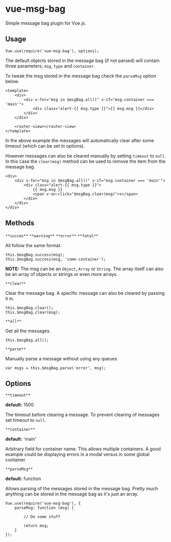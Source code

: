 # vue-msg-bag

Simple message bag plugin for Vue.js.


## Usage

~~~
Vue.use(require('vue-msg-bag'), options);
~~~

The default objects stored in the message bag (if not parsed) will contain three parameters; `msg`, `type` and `container`.

To tweak the msg stored in the message bag check the `parseMsg` option below.

~~~
<template>
    <div>
        <div v-for="msg in $msgBag.all()" v-if="msg.container === 'main'">
            <div class="alert-{{ msg.type }}">{{ msg.msg }}</div>
        </div>
    </div>

    <router-view></router-view>
</template>
~~~

In the above example the messages will automatically clear after some timeout (which can be set in options).

However messages can also be cleared manually by setting `timeout` to `null`. In this case the `clear(msg)` method can be used to remove the item from the message bag.

~~~
<div>
    <div v-for="msg in $msgBag.all()" v-if="msg.container === 'main'">
        <div class="alert-{{ msg.type }}">
            {{ msg.msg }}
            <span v-on:click="$msgBag.clear(msg)">x</span>
        </div>
    </div>
</div>
~~~


## Methods

`**succes**` `**warning**` `**error**` `**fatal**`

All follow the same format.

~~~
this.$msgBag.success(msg);
this.$msgBag.success(msg, 'some-container');
~~~

**NOTE:** The msg can be an `Object`, `Array` or `String`. The array itself can also be an array of objects or strings or even more arrays.

`**clear**`

Clear the message bag. A specific message can also be cleared by passing it in.

~~~
this.$msgBag.clear();
this.$msgBag.clear(msg);
~~~

`**all**`

Get all the messages.

~~~
this.$msgBag.all();
~~~

`**parse**`

Manually parse a message without using any queues.

~~~
var msgs = this.$msgBag.parse('error', msg);
~~~


## Options

`**timeout**`

**default:** 1500

The timeout before clearing a message. To prevent clearing of messages set timeout to `null`.

`**container**`

**default:** 'main'

Arbitrary field for container name. This allows multiple containers. A good example could be displaying errors in a modal versus in some global container.

`**parseMsg**`

**default:** function

Allows parsing of the messages stored in the message bag. Pretty much anything can be stored in the message bag as it's just an array.

~~~
Vue.use(require('vue-msg-bag'), {
    parseMsg: function (msg) {
        
        // Do some stuff

        return msg;
    }
});
~~~